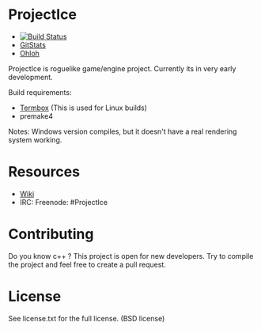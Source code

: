 ProjectIce
==========

* [![Build Status](https://travis-ci.org/LauriM/ProjectIce.png)](https://travis-ci.org/LauriM/ProjectIce)
* [GitStats](http://li488-126.members.linode.com/gitstat/projectice/)
* [Ohloh](https://www.ohloh.net/p/ProjectIce)

ProjectIce is roguelike game/engine project. Currently its in very early development.

Build requirements:

* [Termbox](https://github.com/nsf/termbox) (This is used for Linux builds)
* premake4

Notes: Windows version compiles, but it doesn't have a real rendering system working.

Resources
=========

* [Wiki](https://github.com/LauriM/ProjectIce/wiki)
* IRC: Freenode: #ProjectIce

Contributing
============

Do you know c++ ? This project is open for new developers. Try to compile the project and feel free to create a pull request.

License
=======

See license.txt for the full license. (BSD license)
